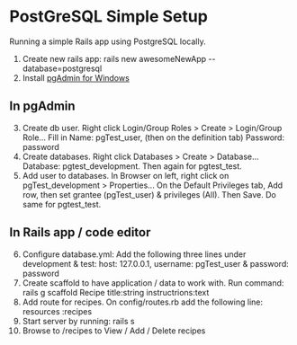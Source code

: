 # PostGreSQL Simple Setup

Running a simple Rails app using PostgreSQL locally.

1. Create new rails app: rails new awesomeNewApp --database=postgresql
2. Install [pgAdmin for Windows](https://www.postgresql.org/download/windows/)

## In pgAdmin

3. Create db user. Right click Login/Group Roles > Create > Login/Group Role... Fill in Name: pgTest_user, (then on the definition tab) Password: password
4. Create databases. Right click Databases > Create > Database... Database: pgtest_development. Then again for pgtest_test.
5. Add user to databases. In Browser on left, right click on pgTest_development > Properties... On the Default Privileges tab, Add row, then set grantee (pgTest_user) & privileges (All). Then Save. Do same for pgtest_test.

## In Rails app / code editor

6. Configure database.yml: Add the following three lines under development & test: host: 127.0.0.1, username: pgTest_user & password: password
7. Create scaffold to have application / data to work with. Run command: rails g scaffold Recipe title:string instructrions:text
8. Add route for recipes. On config/routes.rb add the following line: resources :recipes
9. Start server by running: rails s
10. Browse to /recipes to View / Add / Delete recipes
